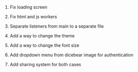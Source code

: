 1. Fix loading screen

2. Fix html and js workers

3. Separate listeners from main to a separate file

4. Add a way to change the theme

6. Add a way to change the font size

7. Add dropdown menu from dicebear image for authentication

8. Add sharing system for both cases
